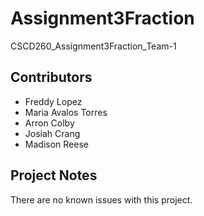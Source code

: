 # Assignment3Fraction
CSCD260_Assignment3Fraction_Team-1
## Contributors
- Freddy Lopez
- Maria Avalos Torres
- Arron Colby
- Josiah Crang
- Madison Reese
## Project Notes
There are no known issues with this project.
